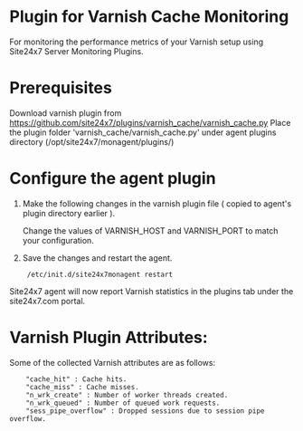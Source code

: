 
Plugin for Varnish Cache Monitoring
===================================

For monitoring the performance metrics of your Varnish setup using Site24x7 Server Monitoring Plugins. 
  

Prerequisites
=============

Download varnish plugin from https://github.com/site24x7/plugins/varnish_cache/varnish_cache.py
Place the plugin folder 'varnish_cache/varnish_cache.py' under agent plugins directory (/opt/site24x7/monagent/plugins/)


Configure the agent plugin
==========================
 
1. Make the following changes in the varnish plugin file ( copied to agent's plugin directory earlier ).
 
	Change the values of VARNISH_HOST and VARNISH_PORT to match your configuration.
 
2. Save the changes and restart the agent.
 
		/etc/init.d/site24x7monagent restart

Site24x7 agent will now report Varnish statistics in the plugins tab under the site24x7.com portal.


Varnish Plugin Attributes:
==========================

Some of the collected Varnish attributes are as follows:

		"cache_hit" : Cache hits.
		"cache_miss" : Cache misses.
		"n_wrk_create" : Number of worker threads created.
		"n_wrk_queued" : Number of queued work requests.
		"sess_pipe_overflow" : Dropped sessions due to session pipe overflow.

